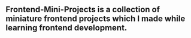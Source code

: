 <h2>Frontend-Mini-Projects is a collection of miniature frontend projects which I made while learning frontend development.</h2>
